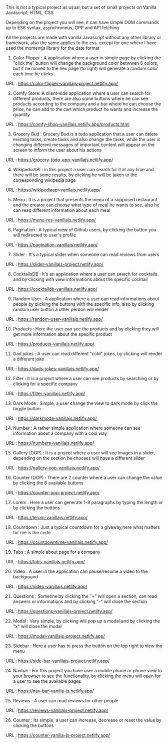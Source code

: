 This is not a typical project as usual, but a set of small projects on Vanilla Javascript, HTML, CSS

Depending on the project you will see, it can have simple DOM commands up to ES6 syntax, asynchronous, OPP and API fetching

All the projects are made with vanilla Javascript without any other library or framework, also the same applies to the css, except for one where I have used the momentjs library for the date format

1) Color Flipper : A application where a user in simple page by clicking the "click me" button will change the background color betwwen 6 colors, but if he moved to the hex page (to right) will generate a random color each time he clicks

URL : https://color-flipper-vanillajs-project.netlify.app/

2) Comfy Store: A client-side application where a user can search for different products, there are also some buttons where he can see products according to the company and a bar where he can choose the price, he can add to the cart which product he wants and increase the quantity

URL : https://comfy-shop-vanillajs.netlify.app/products.html

3) Grocery Bud : Grocery Bud is a todo application that a user can delete existing tasks, create tasks and also change the tasks, while the user is changing different messages of important content will appear on the screen to inform the user about his actions

URL : https://grocery-todo-app-vanillajs.netlify.app/

4) WikipediaAPI : 
in this project a user can search for it at any time and there will be some results, by clicking he will be taken to the corresponding wikipedia page

URL : https://wikipediaapi-vanilajs.netlify.app/

5) Menu : It is a project that presents the menu of a supposed restaurant and the creator can choose what type of meal he wants to see, also he can read different information about each meal

URL : https://menu-res-vanillajs.netlify.app/

6) Pagination : A typical view of Github users, by clicking the button you will redirected to user's profile

URL : https://pagination-vanillajs.netlify.app/

7) Slider : It's a typical slider when someone can read reviews from users

URL : https://slider-vanillajs-project.netlify.app/

8) CocktailsDB : It's an application where a user can search for cocktails and by clicking with view informations about the specific cocktail

URL : https://cocktaildb-vanillajs.netlify.app/

9) Random User : A application where a user can read informations about people by clicking the buttons with the specific info, also by clicking random user button a other perdon will render

URL : https://random-user-vanillajs.netlify.app/

10) Products : Here the user can see the products and by clicking they will get more information about the specific product

URL : https://products-vanillajs.netlify.app/

11) Dad jokes : A user can read different "cold" jokes, by clicking will render a different joke

URL : https://dads-jokes-vanillajs.netlify.app/

12) Filter : It is a project where a user can see products by searching or by clicking for a specific company

URL : https://filter-vanillajs.netlify.app/

13) Dark Mode : Simple, a user change the view to dark mode by click the toggle button

URL : https://darkmode-vanillajs.netlify.app/

14) Number : A rather simple application where someone can see information about a company with a cool way

URL : https://numbers-vanillajs.netlify.app/

15) Gallery (OOP) : It is a project where a user will see images in a slider, depending on the section he chooses will have a different slider

URL : https://gallery-oop-vanillajs.netlify.app/

16) Counter (OOP) : There are 2 counter where a user can change the value by clicking the 6 available buttons

URL : https://counter-opp-project.netlify.app/

17) Lorem : Here a user can generate 1-8 paragraphs by typing the length or by clicking the buttons

URL : https://lerom-vanillajs.netlify.app/

18) Countdown : Just a typical countdown for a giveway,here what matters for me is the code

URL : https://countdowntime-vanillajs.netlify.app/

19) Tabs : A simple about page for a company 

URL : https://tabs-vanillajs.netlify.app/

20) Video : A user in the application can pause/resume a video to the background

URL : https://video-vanillajs.netlify.app/

21) Questions : Someone by clicking the "+" will open a section, can read answers or informations and by clicking "-" will close the section

URL : https://questions-vanillajs-project.netlify.app/

22) Modal : Very simple, by clicking will pop up a modal and by clicking the "x" will close the modal

URL : https://modal-vanillajs-project.netlify.app/

23) Sidebar : Here a user has to press the button on the top right to view the menu 

URL : https://side-bar-vanillajs-project.netlify.app/

24) Navbar : For this project you have user a mobile phone or phone view to your browser to see the functionality, by clicking the menu will open for a user to see the available pages

URL : https://nav-bar-vanilla-js.netlify.app/

25) Reviews : A user can read reviews for other people 

URL : https://reviews-vanillajs-project.netlify.app/

26) Counter : Its simple, a user can increase, decrease or reset the value by clicking the buttons

URL : https://counter-vanilla-js-project.netlify.app/
